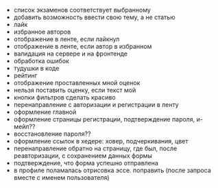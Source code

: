 - список экзаменов соответствует выбранному
- добавить возможность ввести свою тему, а не статью
- лайк
- избранное авторов
- отображение в ленте, если лайкнул
- отображение в ленте, если автор в избранном
- валидация на сервере и на фронтенде
- обработка ошибок
- тудушки в коде
- рейтинг
- отображение проставленных мной оценок
- нельзя поставить оценку, если текст мой
- кнопки фильтров сделать красиво
- перенаправление с авторизации и регистрации в ленту
- оформление главной
- оформление страницы регистрации, подтверждение пароля, и-мейл??
- восстановление пароля??
- оформление ссылок в хедере: ховер, подчеркивания, цвет
- перенаправление обратно на страницу, где был, после реавторизации, с сохранением данных формы
- подтверждение, что форма успешно отправлена
- в профиле поламалась отрисовка эссе. поправить (после запроса вместе с именем пользователя)
